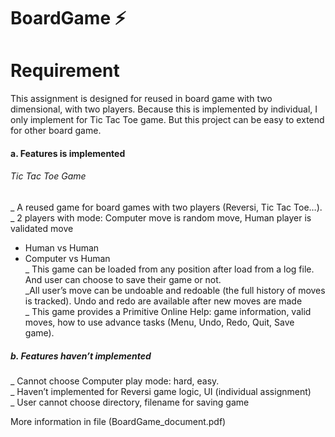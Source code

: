 # BoardGame ⚡️
# Requirement
This assignment is designed for reused in board game with two dimensional, with 
two players. Because this is implemented by individual, I only implement for Tic 
Tac Toe game. But this project can be easy to extend for other board game. 
#### a. Features is implemented
###### Tic Tac Toe Game
_ A reused game for board games with two players (Reversi, Tic Tac Toe…).\
_ 2 players with mode: Computer move is random move, Human player is 
validated move
+ Human vs Human
+ Computer vs Human\
_ This game can be loaded from any position after load from a log file. And 
user can choose to save their game or not.\
_All user’s move can be undoable and redoable (the full history of moves is
tracked). Undo and redo are available after new moves are made\
_ This game provides a Primitive Online Help: game information, valid moves, 
how to use advance tasks (Menu, Undo, Redo, Quit, Save game).
##### b. Features haven’t implemented
_ Cannot choose Computer play mode: hard, easy.\
_ Haven’t implemented for Reversi game logic, UI (individual assignment)\
_ User cannot choose directory, filename for saving game

More information in file (BoardGame_document.pdf)
